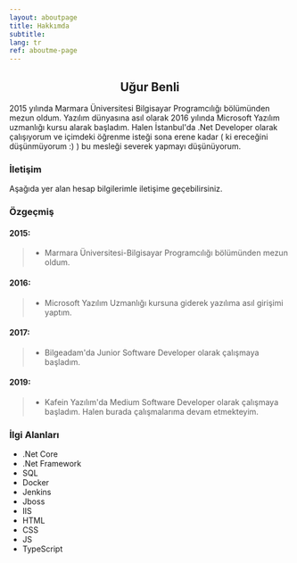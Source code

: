 ```yaml
---
layout: aboutpage
title: Hakkımda
subtitle:
lang: tr
ref: aboutme-page 
---
```


<center><h2>Uğur Benli</h2></center>

2015 yılında Marmara Üniversitesi Bilgisayar Programcılığı bölümünden mezun oldum. Yazılım dünyasına asıl olarak 2016 yılında Microsoft Yazılım uzmanlığı kursu alarak başladım. Halen İstanbul'da .Net Developer olarak çalışıyorum ve içimdeki öğrenme isteği sona erene kadar ( ki ereceğini düşünmüyorum :) ) bu mesleği severek yapmayı düşünüyorum.

### İletişim

Aşağıda yer alan hesap bilgilerimle iletişime geçebilirsiniz.

### Özgeçmiş

#### 2015:

> * Marmara Üniversitesi-Bilgisayar Programcılığı bölümünden mezun oldum.

#### 2016:

> * Microsoft Yazılım Uzmanlığı kursuna giderek yazılıma asıl girişimi yaptım.

#### 2017:

> * Bilgeadam'da Junior Software Developer olarak çalışmaya başladım.

#### 2019:

> * Kafein Yazılım'da Medium Software Developer olarak çalışmaya başladım. Halen burada çalışmalarıma devam etmekteyim.

### İlgi Alanları

- .Net Core
- .Net Framework
- SQL
- Docker
- Jenkins
- Jboss
- IIS
- HTML
- CSS
- JS
- TypeScript
